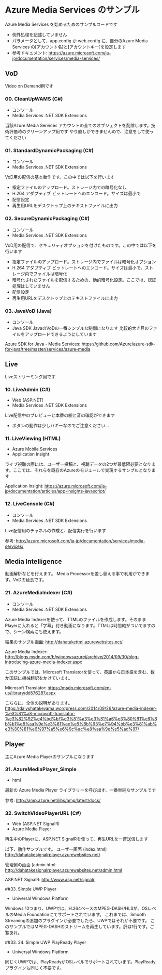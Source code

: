 # Azure Media Services のサンプル
Azure Media Services を始めるためのサンプルコードです

- 例外処理を記述していません
- パラメータとして、app.config か web.config に、自分のAzure Media Services の[アカウント名]と[アカウントキー]を設定します
- 参考ドキュメント:
https://azure.microsoft.com/ja-jp/documentation/services/media-services/

## VoD
Video on Demand用です

### 00. CleanUpWAMS (C#)
- コンソール
- Media Services .NET SDK Extensions

当該Azure Media Services アカウントの全てのオブジェクトを削除します。技術評価時のクリーンアップ用です
やり直しができませんので、注意をして使ってください

### 01. StandardDynamicPackaging (C#)
- コンソール
- Media Services .NET SDK Extensions


VoD用の配信の基本動作です。この中では以下を行います
- 指定ファイルのアップロード。ストレージ内での暗号化なし
- H.264 アダプティブ ビットレートへのエンコード。サイズは最小で
- 配信設定
- 再生用URLをデスクトップ上のテキストファイルに出力

### 02. SecureDynamicPackaging (C#)
- コンソール
- Media Services .NET SDK Extensions

VoD用の配信で、セキュリティオプションを付けたものです。この中では以下を行います
- 指定ファイルのアップロード。ストレージ内でファイルは暗号化オプション
- H.264 アダプティブ ビットレートへのエンコード。サイズは最小で。ストレージ内でファイルは暗号化
- 暗号化されたファイルを配信するための、動的暗号化設定。ここでは、認証処理はしていません
- 配信設定
- 再生用URLをデスクトップ上のテキストファイルに出力

### 03. JavaVoD (Java)
- コンソール
- Java SDK
JavaのVoDの一番シンプルな制御になります
比較的大き目のファイルをアップロードできるようにしています

Azure SDK for Java - Media Services:
https://github.com/Azure/azure-sdk-for-java/tree/master/services/azure-media

## Live
Liveストリーミング用です

### 10. LiveAdmin (C#)
- Web (ASP.NET)
- Media Services .NET SDK Extensions

Live配信中のプレビューと本番の絵と音の確認ができます
- ボタンの動作は少しバギーなのでご注意ください...

### 11. LiveViewing (HTML)
- Azure Mobile Services
- Application Insight

ライブ視聴の際には、ユーザー投稿と、視聴データの2つが最低限必要となります。ここでは、それらを既存のAzureのモジュールで実現するサンプルとなります

Application Insight:
https://azure.microsoft.com/ja-jp/documentation/articles/app-insights-javascript/

### 12. LiveConsole (C#)
- コンソール
- Media Services .NET SDK Extensions

Live配信用のチャネルの作成と、配信実行を行います

参考: http://azure.microsoft.com/ja-jp/documentation/services/media-services/

## Media Intelligence
動画解析などを行えます。
Media Processorを差し替える事で利用ができます。VoDの延長です。

### 21. AzureMediaIndexer (C#)
- コンソール
- Media Services .NET SDK Extensions

Azure Media Indexerを使って、TTMLのファイルを作成します。そのままPlayerに入れると「字幕」付き動画になります。TTMLは時間軸がついてますので、シーン検索にも使えます。

結果のサンプル画面:
http://dahatakettml.azurewebsites.net/


Azure Media Indexer:
http://blogs.msdn.com/b/windowsazurej/archive/2014/09/30/blog-introducing-azure-media-indexer.aspx

このサンプルでは、Microsoft Translatorを使って、英語から日本語を含む、数か国語に機械翻訳をかけています。

Microsoft Translator:
https://msdn.microsoft.com/en-us/library/dd576287.aspx

こちらに、全体の説明があります。
https://daiyuhatakeyama.wordpress.com/2014/09/26/azure-media-indexer-%e3%81%a8-microsoft-translator-%e3%82%92%e4%bd%bf%e3%81%a3%e3%81%a6%e3%80%81%e8%8b%b1%e8%aa%9e%e3%81%ae%e5%8b%95%e7%94%bb%e3%81%ab%e3%80%81%e6%97%a5%e6%9c%ac%e8%aa%9e%e5%ad%97/

## Player
主にAzure Media Playerのサンプルになります

### 31. AzureMediaPlayer_Simple
- html

最新の Azure Media Player ライブラリーを呼び出す、一番単純なサンプルです

参考: http://amp.azure.net/libs/amp/latest/docs/

### 32. SwitchVideoPlayerURL (C#)
- Web (ASP.NET SignalR)
- Azure Media Player

再生中のPlayerに、ASP.NET SignalRを使って、再生URLを一斉送信します

以下、動作サンプルです。
ユーザー画面 (index.html) 
http://dahatakesignalrplayer.azurewebsites.net/
 
管理側の画面 (admin.html: 
http://dahatakesignalrplayer.azurewebsites.net/admin.html

ASP.NET SignalR:
http://www.asp.net/signalr

##33. Simple UWP Player
- Universal Windows Platform

Windows 10つまり、UWPでは、H.264ベースのMPEG-DASH/HLSが、OSレベルのMedia Foundationにてサポートされています。
これまでは、Smooth Streamingの追加のプラグインが必要でしたら、UWPではそれが不要です。
このサンプルではMPEG-DASHのストリームを再生しています。肝は1行です。ご覧あれ。

##33. 34. Simple UWP PlayReady Player
- Universal Windows Platform

同じくUWPでは、PlayReadyがOSレベルでサポートされています。PlayReady プラグインも同じく不要です。



